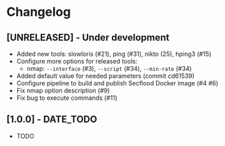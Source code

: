 # Changelog

## [UNRELEASED] - Under development

- Added new tools: slowloris (#21), ping (#31), nikto (25), hping3 (#15)
- Configure more options for released tools:
    - nmap: `--interface` (#3), `--script` (#34), `--min-rate` (#34)
- Added default value for needed parameters (commit cd61539)
- Configure pipeline to build and publish Secflood Docker image (#4 #6)
- Fix nmap option description (#9)
- Fix bug to execute commands (#11)

## [1.0.0] - DATE_TODO

- TODO

